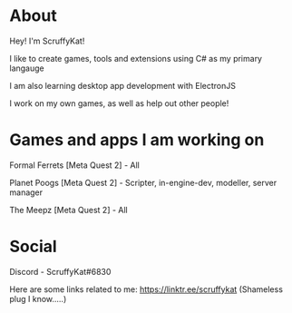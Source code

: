 # About

Hey! I'm ScruffyKat!

I like to create games, tools and extensions using C# as my primary langauge

I am also learning desktop app development with ElectronJS

I work on my own games, as well as help out other people!

# Games and apps I am working on

Formal Ferrets [Meta Quest 2] - All

Planet Poogs [Meta Quest 2] - Scripter, in-engine-dev, modeller, server manager

The Meepz [Meta Quest 2] - All

# Social

Discord - ScruffyKat#6830

Here are some links related to me: https://linktr.ee/scruffykat
(Shameless plug I know.....)
